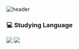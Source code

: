 ![header](https://capsule-render.vercel.app/api?type=wave&color=gradient&height=300&section=header&text=ChoiHaeun%20&fontSize=90)
### 💻 Studying Language
<img src="https://img.shields.io/badge/Java-007396?style=flat-square&logo=java&logoColor=black"/>
<img src="https://img.shields.io/badge/C-A8B9CC?style=flat-square&logo=C&logoColor=black"/>
